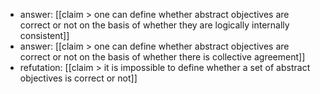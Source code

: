 - answer: [[claim > one can define whether abstract objectives are correct or not on the basis of whether they are logically internally consistent]]
- answer: [[claim > one can define whether abstract objectives are correct or not on the basis of whether there is collective agreement]]
- refutation: [[claim > it is impossible to define whether a set of abstract objectives is correct or not]]